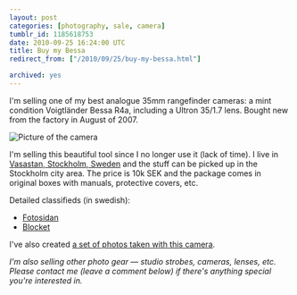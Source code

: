```yaml
---
layout: post
categories: [photography, sale, camera]
tumblr_id: 1185618753  
date: 2010-09-25 16:24:00 UTC
title: Buy my Bessa
redirect_from: ["/2010/09/25/buy-my-bessa.html"]

archived: yes
---
```


I'm selling one of my best analogue 35mm rangefinder cameras: a mint condition Voigtländer Bessa R4a, including a Ultron 35/1.7 lens. Bought new from the factory in August of 2007.

![Picture of the camera](//farm5.static.flickr.com/4149/5023456910_2455b489fe_z.jpg)

I'm selling this beautiful tool since I no longer use it (lack of time). I live in [Vasastan, Stockholm, Sweden](http://www.hitta.se/SearchCombi.aspx?SearchType=4&UserControlSearchBlock:TextBoxWhere=11362) and the stuff can be picked up in the Stockholm city area. The price is 10k SEK and the package comes in original boxes with manuals, protective covers, etc.

Detailed classifieds (in swedish):

- [Fotosidan](http://www.fotosidan.se/classifieds/view.htm?ID=135623)
- [Blocket](http://www.blocket.se/stockholm/Kamera_Voigtlander_Bessa_R4a___Ultron_35_1_7_29735541.htm)

I've also created [a set of photos taken with this camera](http://www.flickr.com/photos/rsms/sets/72157625030146588).

*I'm also selling other photo gear — studio strobes, cameras, lenses, etc. Please contact me (leave a comment below) if there's anything special you're interested in.*